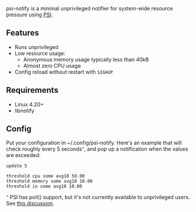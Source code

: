 psi-notify is a minimal unprivileged notifier for system-wide resource pressure
using [PSI](https://facebookmicrosites.github.io/psi/).

## Features

- Runs unprivileged
- Low resource usage:
   - Anonymous memory usage typically less than 40kB
   - Almost zero CPU usage
- Config reload without restart with `SIGHUP`

## Requirements

- Linux 4.20+
- libnotify

## Config

Put your configuration in ~/.config/psi-notify. Here's an example that will
check roughly every 5 seconds⁺, and pop up a notification when the values are
exceeded:

```
update 5

threshold cpu some avg10 50.00
threshold memory some avg10 10.00
threshold io some avg10 10.00
```

⁺ PSI has poll() support, but it's not currently available to unprivileged
users. See [this
discussion](https://lore.kernel.org/lkml/20200424153859.GA1481119@chrisdown.name).
